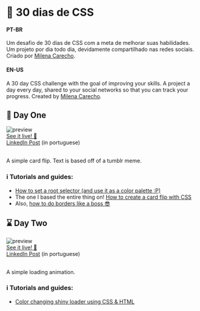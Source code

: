 # 🚀 30 dias de CSS
#### PT-BR
Um desafio de 30 dias de CSS com a meta de melhorar suas habilidades. Um projeto por dia todo dia, devidamente compartilhado nas redes sociais. Criado por [Milena Carecho](https://github.com/MilenaCarecho/30diasDeCSS).

#### EN-US
A 30 day CSS challenge with the goal of improving your skills. A project a day every day, shared to your social networks so that you can track your progress. Created by [Milena Carecho](https://github.com/MilenaCarecho/30diasDeCSS).

## 🔮 Day One
![preview](https://j.gifs.com/z6ygWm.gif)<br>
[See it live! 🔗](https://mariak-fla.github.io/30dias-css/01/)<br>
[LinkedIn Post](https://www.linkedin.com/feed/update/urn:li:activity:6981764988067569664/) (in portuguese)<br><br>

A simple card flip. Text is based off of a tumblr meme.

### ℹ️ Tutorials and guides:
- [How to set a root selector (and use it as a color palette :P)](https://www.w3schools.com/cssref/sel_root.asp)
- The one I based the entire thing on! [How to create a card flip with CSS](https://www.youtube.com/watch?v=QGVXmoZWZuw)
- Also, [how to do borders like a boss 😎](https://www.w3schools.com/css/css_border.asp)

## ⌛ Day Two
![preview](https://j.gifs.com/gpNq13.gif)<br>
[See it live! 🔗](https://mariak-fla.github.io/30dias-css/02/)<br>
[LinkedIn Post](url) (in portuguese)<br><br>

A simple loading animation.

### ℹ️ Tutorials and guides:
- [Color changing shiny loader using CSS & HTML](https://www.youtube.com/watch?v=ZcXJCBe1UZU)
